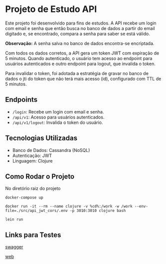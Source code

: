 # Projeto de Estudo API

Este projeto foi desenvolvido para fins de estudos. A API recebe um login com email e senha que então busca no banco de dados a partir do email digitado e, se encontrado, compara a senha para saber se está válido. 

**Observação:** A senha salva no banco de dados encontra-se encriptada.

Com todos os dados corretos, a API gera um token JWT com expiração de 5 minutos. Quando autenticado, o usuário tem acesso ao endpoint para usuários autenticados e outro endpoint para logout, que invalida o token. 

Para invalidar o token, foi adotada a estratégia de gravar no banco de dados o jti do token que não terá mais acesso (id), configurado com TTL de 5 minutos.

## Endpoints

- `/login`: Recebe um login com email e senha.
- `/api/v1`: Acesso para usuários autenticados.
- `/api/v1/logout`: Invalida o token do usuário.

## Tecnologias Utilizadas

- Banco de Dados: Cassandra (NoSQL)
- Autenticação: JWT
- Linguagem: Clojure

## Como Rodar o Projeto
No diretório raiz do projeto

```
docker-compose up
```

```
docker run -it --rm --name clojure -v %cd%:/work -w /work --env-file=./src/api_jwt_cors/.env -p 3010:3010 clojure bash
```
```
lein run
```

## Links para Testes

[swagger](http://localhost)

[web](http://localhost:8081)